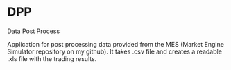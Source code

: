 # DPP
Data Post Process

Application for post processing data provided from the MES (Market Engine Simulator repository on my github). It takes
.csv file and creates a readable .xls file with the trading results.